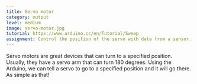 ```yaml
---
title: Servo motor
category: output
level: medium
image: servo-motor.jpg
tutorial: https://www.arduino.cc/en/Tutorial/Sweep
assignment: Control the position of the servo with data from a sensor.
---
```

Servo motors are great devices that can turn to a specified position.
Usually, they have a servo arm that can turn 180 degrees. Using the Arduino, we can tell a servo to go to a specified position and it will go there. As simple as that!

